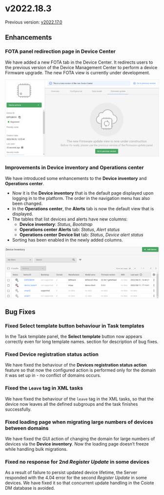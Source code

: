 # v2022.18.3

Previous version: [v2022.17.0](v2022.17.0.md)

## Enhancements

### FOTA panel redirection page in Device Center

We have added a new FOTA tab in the Device Center. It redirects users to the previous version of the Device Management Center to perform a device Firmware upgrade. The new FOTA view is currently under development.

![Device Center FOTA tab](images/DC_FOTA_tab.png)

### Improvements in Device inventory and Operations center

We have introduced some enhancements to the **Device inventory** and **Operations center**.

- Now it is the **Device inventory** that is the default page displayed upon logging in to the platform. The order in the navigation menu has also been changed.
- In the **Operations center**, the **Alerts** tab is now the default view that is displayed.
- The tables that list devices and alerts have new columns:
    - **Device inventory**: *Status*, *Bootstrap*
    - **Operations center** **Alerts** tab: *Status*, *Alert status*
    - **Operations center** **Device list** tab: *Status*, *Device alert status*
- Sorting has been enabled in the newly added columns.

![Device inventory new columns](images/DI_new_columns.png)

## Bug Fixes

### Fixed **Select template** button behaviour in **Task templates**
In the Task template panel, the **Select template** button now appears correctly even for long template names.
section for description of bug fixes.
### Fixed **Device registration status action**
We have fixed the behaviour of the **Devices registration status action** feature so that now the configured action is performed only for the domain it was set up in - no conflict of domains occurs.
### Fixed the `Leave` tag in XML tasks
We have fixed the behaviour of the `leave` tag in the XML tasks, so that the device now leaves all the defined subgroups and the task finishes successfully.
### Fixed loading page when migrating large numbers of devices between domains
We have fixed the GUI action of changing the domain for large numbers of devices via the **Device inventory**. Now the loading page doesn’t freeze while handling bulk migrations.
### Fixed no response for 2nd *Register Update* in some devices
As a result of failure to persist updated device lifetime, the Server responded with the 4.04 error for the second *Register Update* in some devices. We have fixed it so that concurrent update handling in the Coiote DM database is avoided.
